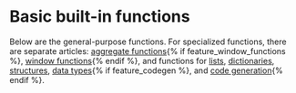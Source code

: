 # Basic built-in functions

Below are the general-purpose functions. For specialized functions, there are separate articles: [aggregate functions](../../aggregation.md){% if feature_window_functions %}, [window functions](../../window.md){% endif %}, and functions for [lists](../../list.md), [dictionaries](../../dict.md), [structures](../../struct.md), [data types](../../types.md){% if feature_codegen %}, and [code generation](../../codegen.md){% endif %}.

